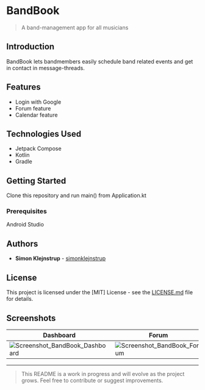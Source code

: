 # BandBook

> A band-management app for all musicians

## Introduction

BandBook lets bandmembers easily schedule band related events and get in contact in message-threads.

## Features

- Login with Google
- Forum feature
- Calendar feature

## Technologies Used

- Jetpack Compose
- Kotlin
- Gradle

## Getting Started

Clone this repository and run main() from Application.kt

### Prerequisites

Android Studio

## Authors

- **Simon Klejnstrup** - [simonklejnstrup](https://github.com/simonklejnstrup)

## License

This project is licensed under the [MIT] License - see the [LICENSE.md](LICENSE.md) file for details.



## Screenshots


| Dashboard | Forum | New calendar entry | Description |
| --- | --- |  --- | --- |
| ![Screenshot_BandBook_Dashboard](https://github.com/simonklejnstrup/BandBookAndroid/assets/63997120/79515725-2371-4b9c-9779-52ac3090d387)| ![Screenshot_BandBook_Forum](https://github.com/simonklejnstrup/BandBookAndroid/assets/63997120/30aa6a84-0e34-464b-a930-73c9aab50529) | ![Screenshot_BandBook_NewCalendarEntry](https://github.com/simonklejnstrup/BandBookAndroid/assets/63997120/ef062545-4d38-4423-96d4-30026c419d41)| ![Screenshot_20240514_201309_theBandBook](https://github.com/simonklejnstrup/BandBookAndroid/assets/63997120/6ddf9ea5-1586-4bde-8c95-20c09e4274ef) |![Screenshot_20240514_201255_theBandBook](https://github.com/simonklejnstrup/BandBookAndroid/assets/63997120/f3936249-e6ff-45e3-9deb-3afffc1deeaa) |


---

> This README is a work in progress and will evolve as the project grows. Feel free to contribute or suggest improvements.
